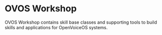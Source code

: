 # OVOS Workshop
OVOS Workshop contains skill base classes and supporting tools to build skills
and applications for OpenVoiceOS systems.
